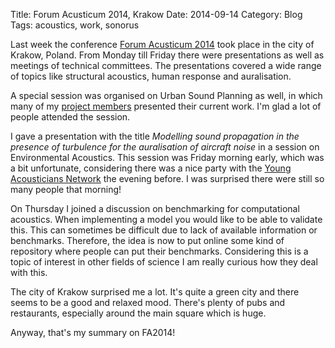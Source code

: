 Title: Forum Acusticum 2014, Krakow
Date: 2014-09-14
Category: Blog
Tags: acoustics, work, sonorus

Last week the conference [Forum Acusticum 2014](http://fa2014.pl) took
place in the city of Krakow, Poland. From Monday till Friday there were
presentations as well as meetings of technical committees. The
presentations covered a wide range of topics like structural acoustics,
human response and auralisation.

A special session was organised on Urban Sound Planning as well, in
which many of my [project members](http://www.fp7sonorus.eu/) presented
their current work. I'm glad a lot of people attended the session.

I gave a presentation with the title *Modelling sound propagation in the
presence of turbulence for the auralisation of aircraft noise* in a
session on Environmental Acoustics. This session was Friday morning
early, which was a bit unfortunate, considering there was a nice party
with the [Young Acousticians Network](https://www.euracoustics.org/activities/yan) the evening
before. I was surprised there were still so many people that morning!

On Thursday I joined a discussion on benchmarking for computational
acoustics. When implementing a model you would like to be able to
validate this. This can sometimes be difficult due to lack of available
information or benchmarks. Therefore, the idea is now to put online some
kind of repository where people can put their benchmarks. Considering
this is a topic of interest in other fields of science I am really
curious how they deal with this.

The city of Krakow surprised me a lot. It's quite a green city and there
seems to be a good and relaxed mood. There's plenty of pubs and
restaurants, especially around the main square which is huge.

Anyway, that's my summary on FA2014!
